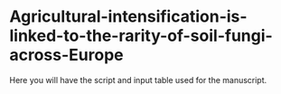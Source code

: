 # Agricultural-intensification-is-linked-to-the-rarity-of-soil-fungi-across-Europe

Here you will have the script and input table used for the manuscript.
